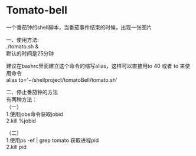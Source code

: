 # Tomato-bell
一个番茄钟的shell脚本，当番茄事件结束的时候，出现一张图片

一、使用方法:  
./tomato.sh &  
默认的时间是25分钟


建议在bashrc里面建立这个命令的缩写alias，这样可以直接用to 40 或者 to 来使用命令  
alias to='~/shellproject/tomatoBell/tomato.sh'

二、停止番茄钟的方法  
有两种方法：  
（一）  
1.使用jobs命令获取jobid  
2.kill %jobid  

（二）  
1.使用ps -ef | grep tomato 获取进程pid  
2.kill pid  
